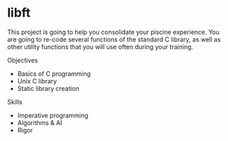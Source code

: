 # libft

This project is going to help you consolidate your piscine experience. You are going to re-code several functions of the standard C library, as well as other utility functions that you will use often during your training.

Objectives
  - Basics of C programming
  - Unix C library
  - Static library creation
  
Skills
  - Imperative programming
  - Algorithms & AI
  - Rigor
